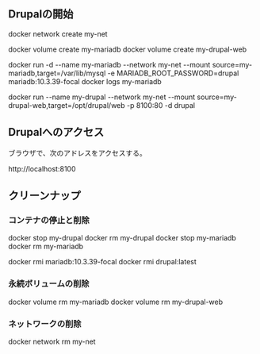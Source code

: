 ## Drupalの開始

docker network create my-net

docker volume create my-mariadb
docker volume create my-drupal-web

docker run -d --name my-mariadb --network my-net --mount source=my-mariadb,target=/var/lib/mysql -e MARIADB_ROOT_PASSWORD=drupal mariadb:10.3.39-focal
docker logs my-mariadb

docker run --name my-drupal --network my-net --mount source=my-drupal-web,target=/opt/drupal/web -p 8100:80 -d drupal


## Drupalへのアクセス

ブラウザで、次のアドレスをアクセスする。

http://localhost:8100


## クリーンナップ

### コンテナの停止と削除
docker stop my-drupal
docker rm my-drupal
docker stop my-mariadb
docker rm my-mariadb

docker rmi mariadb:10.3.39-focal
docker rmi drupal:latest


### 永続ボリュームの削除
docker volume rm my-mariadb
docker volume rm my-drupal-web
### ネットワークの削除
docker network rm my-net






